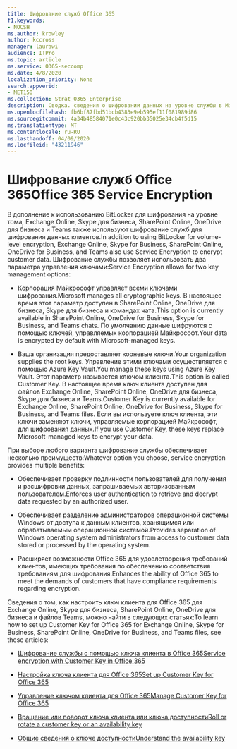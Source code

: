 ```yaml
---
title: Шифрование служб Office 365
f1.keywords:
- NOCSH
ms.author: krowley
author: kccross
manager: laurawi
audience: ITPro
ms.topic: article
ms.service: O365-seccomp
ms.date: 4/8/2020
localization_priority: None
search.appverid:
- MET150
ms.collection: Strat_O365_Enterprise
description: Сводка. сведения о шифровании данных на уровне службы в Microsoft Office 365.
ms.openlocfilehash: fb6bf87fbd51bcb4383e9eb595ef11f081989d86
ms.sourcegitcommit: 4a34b48584071e0c43c920bb35025e34cb4f5d15
ms.translationtype: MT
ms.contentlocale: ru-RU
ms.lasthandoff: 04/09/2020
ms.locfileid: "43211946"
---
```

# <a name="office-365-service-encryption"></a><span data-ttu-id="a81ba-103">Шифрование служб Office 365</span><span class="sxs-lookup"><span data-stu-id="a81ba-103">Office 365 Service Encryption</span></span>

<span data-ttu-id="a81ba-104">В дополнение к использованию BitLocker для шифрования на уровне тома, Exchange Online, Skype для бизнеса, SharePoint Online, OneDrive для бизнеса и Teams также используют шифрование служб для шифрования данных клиентов.</span><span class="sxs-lookup"><span data-stu-id="a81ba-104">In addition to using BitLocker for volume-level encryption, Exchange Online, Skype for Business, SharePoint Online, OneDrive for Business, and Teams also use Service Encryption to encrypt customer data.</span></span> <span data-ttu-id="a81ba-105">Шифрование службы позволяет использовать два параметра управления ключами:</span><span class="sxs-lookup"><span data-stu-id="a81ba-105">Service Encryption allows for two key management options:</span></span>

- <span data-ttu-id="a81ba-106">Корпорация Майкрософт управляет всеми ключами шифрования.</span><span class="sxs-lookup"><span data-stu-id="a81ba-106">Microsoft manages all cryptographic keys.</span></span> <span data-ttu-id="a81ba-107">В настоящее время этот параметр доступен в SharePoint Online, OneDrive для бизнеса, Skype для бизнеса и командах чата.</span><span class="sxs-lookup"><span data-stu-id="a81ba-107">This option is currently available in SharePoint Online, OneDrive for Business, Skype for Business, and Teams chats.</span></span> <span data-ttu-id="a81ba-108">По умолчанию данные шифруются с помощью ключей, управляемых корпорацией Майкрософт.</span><span class="sxs-lookup"><span data-stu-id="a81ba-108">Your data is encrypted by default with Microsoft-managed keys.</span></span>

- <span data-ttu-id="a81ba-109">Ваша организация предоставляет корневые ключи.</span><span class="sxs-lookup"><span data-stu-id="a81ba-109">Your organization supplies the root keys.</span></span> <span data-ttu-id="a81ba-110">Управление этими ключами осуществляется с помощью Azure Key Vault.</span><span class="sxs-lookup"><span data-stu-id="a81ba-110">You manage these keys using Azure Key Vault.</span></span> <span data-ttu-id="a81ba-111">Этот параметр называется ключом клиента.</span><span class="sxs-lookup"><span data-stu-id="a81ba-111">This option is called Customer Key.</span></span> <span data-ttu-id="a81ba-112">В настоящее время ключ клиента доступен для файлов Exchange Online, SharePoint Online, OneDrive для бизнеса, Skype для бизнеса и Teams.</span><span class="sxs-lookup"><span data-stu-id="a81ba-112">Customer Key is currently available for Exchange Online, SharePoint Online, OneDrive for Business, Skype for Business, and Teams files.</span></span> <span data-ttu-id="a81ba-113">Если вы используете ключ клиента, эти ключи заменяют ключи, управляемые корпорацией Майкрософт, для шифрования данных.</span><span class="sxs-lookup"><span data-stu-id="a81ba-113">If you use Customer Key, these keys replace Microsoft-managed keys to encrypt your data.</span></span>

<span data-ttu-id="a81ba-114">При выборе любого варианта шифрование службы обеспечивает несколько преимуществ:</span><span class="sxs-lookup"><span data-stu-id="a81ba-114">Whatever option you choose, service encryption provides multiple benefits:</span></span>

- <span data-ttu-id="a81ba-115">Обеспечивает проверку подлинности пользователей для получения и расшифровки данных, запрашиваемых авторизованным пользователем.</span><span class="sxs-lookup"><span data-stu-id="a81ba-115">Enforces user authentication to retrieve and decrypt data requested by an authorized user.</span></span>

- <span data-ttu-id="a81ba-116">Обеспечивает разделение администраторов операционной системы Windows от доступа к данным клиентов, хранящимся или обрабатываемым операционной системой.</span><span class="sxs-lookup"><span data-stu-id="a81ba-116">Provides separation of Windows operating system administrators from access to customer data stored or processed by the operating system.</span></span>

- <span data-ttu-id="a81ba-117">Расширяет возможности Office 365 для удовлетворения требований клиентов, имеющих требования по обеспечению соответствия требованиям для шифрования.</span><span class="sxs-lookup"><span data-stu-id="a81ba-117">Enhances the ability of Office 365 to meet the demands of customers that have compliance requirements regarding encryption.</span></span>

<span data-ttu-id="a81ba-118">Сведения о том, как настроить ключ клиента для Office 365 для Exchange Online, Skype для бизнеса, SharePoint Online, OneDrive для бизнеса и файлов Teams, можно найти в следующих статьях:</span><span class="sxs-lookup"><span data-stu-id="a81ba-118">To learn how to set up Customer Key for Office 365 for Exchange Online, Skype for Business, SharePoint Online, OneDrive for Business, and Teams files, see these articles:</span></span>

- [<span data-ttu-id="a81ba-119">Шифрование службы с помощью ключа клиента в Office 365</span><span class="sxs-lookup"><span data-stu-id="a81ba-119">Service encryption with Customer Key in Office 365</span></span>](customer-key-overview.md)

- [<span data-ttu-id="a81ba-120">Настройка ключа клиента для Office 365</span><span class="sxs-lookup"><span data-stu-id="a81ba-120">Set up Customer Key for Office 365</span></span>](customer-key-set-up.md)

- [<span data-ttu-id="a81ba-121">Управление ключом клиента для Office 365</span><span class="sxs-lookup"><span data-stu-id="a81ba-121">Manage Customer Key for Office 365</span></span>](customer-key-manage.md)

- [<span data-ttu-id="a81ba-122">Вращение или поворот ключа клиента или ключа доступности</span><span class="sxs-lookup"><span data-stu-id="a81ba-122">Roll or rotate a customer key or an availability key</span></span>](customer-key-availability-key-roll.md)

- [<span data-ttu-id="a81ba-123">Общие сведения о ключе доступности</span><span class="sxs-lookup"><span data-stu-id="a81ba-123">Understand the availability key</span></span>](customer-key-availability-key-understand.md)
